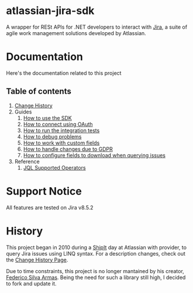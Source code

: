 # atlassian-jira-sdk

A wrapper for RESt APIs for .NET developers to interact with [Jira](http://www.atlassian.com/software/jira), a suite of agile work management solutions developed by Atlassian.

# Documentation

Here's the documentation related to this project

## Table of contents

1. [Change History](/docs/change-history.md)
2. Guides
    1. [How to use the SDK](/docs/how-to-use-the-sdk.md)
    2. [How to connect using OAuth](/docs/how-to-connect-using-oauth.md)
    3. [How to run the integration tests](/docs/how-to-run-the-integration-tests.md)
    4. [How to debug problems](/docs/how-to-debug-problems.md)
    5. [How to work with custom fields](/docs/how-to-use-custom-fields.md)
    6. [How to handle changes due to GDPR](/docs/how-to-handle-gdpr-changes.md)
    7. [How to configure fields to download when querying issues](how-to-configure-issue-fields-to-fetch.md)
3. Reference
    1. [JQL Supported Operators](/docs/reference-jql.md)

# Support Notice

All features are tested on Jira v8.5.2

# History

This project began in 2010 during a [ShipIt](https://www.atlassian.com/company/shipit) day at Atlassian with provider,
to query Jira issues using LINQ syntax. For a description changes, check out the [Change History Page](/docs/change-history.md).

Due to time constraints, this project is no longer mantained by his creator, [Federico Silva Armas](https://bitbucket.org/farmas/).
Being the need for such a library still high, I decided to fork and update it.
